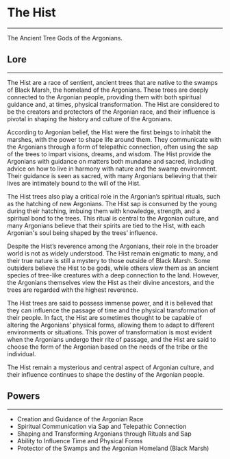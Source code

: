 # The Hist

---

The Ancient Tree Gods of the Argonians.

## Lore

---

The Hist are a race of sentient, ancient trees that are native to the swamps of Black Marsh, the homeland of the Argonians. These trees are deeply connected to the Argonian people, providing them with both spiritual guidance and, at times, physical transformation. The Hist are considered to be the creators and protectors of the Argonian race, and their influence is pivotal in shaping the history and culture of the Argonians.

According to Argonian belief, the Hist were the first beings to inhabit the marshes, with the power to shape life around them. They communicate with the Argonians through a form of telepathic connection, often using the sap of the trees to impart visions, dreams, and wisdom. The Hist provide the Argonians with guidance on matters both mundane and sacred, including advice on how to live in harmony with nature and the swamp environment. Their guidance is seen as sacred, with many Argonians believing that their lives are intimately bound to the will of the Hist.

The Hist trees also play a critical role in the Argonian’s spiritual rituals, such as the hatching of new Argonians. The Hist sap is consumed by the young during their hatching, imbuing them with knowledge, strength, and a spiritual bond to the trees. This ritual is central to the Argonian culture, and many Argonians believe that their spirits are tied to the Hist, with each Argonian's soul being shaped by the trees’ influence.

Despite the Hist’s reverence among the Argonians, their role in the broader world is not as widely understood. The Hist remain enigmatic to many, and their true nature is still a mystery to those outside of Black Marsh. Some outsiders believe the Hist to be gods, while others view them as an ancient species of tree-like creatures with a deep connection to the land. However, the Argonians themselves view the Hist as their divine ancestors, and the trees are regarded with the highest reverence.

The Hist trees are said to possess immense power, and it is believed that they can influence the passage of time and the physical transformation of their people. In fact, the Hist are sometimes thought to be capable of altering the Argonians’ physical forms, allowing them to adapt to different environments or situations. This power of transformation is most evident when the Argonians undergo their rite of passage, and the Hist are said to choose the form of the Argonian based on the needs of the tribe or the individual.

The Hist remain a mysterious and central aspect of Argonian culture, and their influence continues to shape the destiny of the Argonian people.

## Powers

---

- Creation and Guidance of the Argonian Race
- Spiritual Communication via Sap and Telepathic Connection
- Shaping and Transforming Argonians through Rituals and Sap
- Ability to Influence Time and Physical Forms
- Protector of the Swamps and the Argonian Homeland (Black Marsh)
